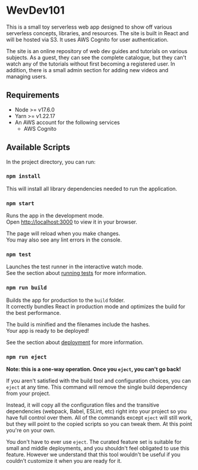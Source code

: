 # WevDev101

This is a small toy serverless web app designed to show off various serverless concepts, libraries, and resources. The site is built in React and will be hosted via S3. It uses AWS Cognito for user authentication.

The site is an online repository of web dev guides and tutorials on various subjects. As a guest, they can see the complete catalogue, but they can't watch any of the tutorials without first becoming a registered user. In addition, there is a small admin section for adding new videos and managing users.

## Requirements

* Node >= v17.6.0
* Yarn >= v1.22.17
* An AWS account for the following services
  * AWS Cognito

## Available Scripts

In the project directory, you can run:

### `npm install`

This will install all library dependencies needed to run the application.

### `npm start`

Runs the app in the development mode.\
Open [http://localhost:3000](http://localhost:3000) to view it in your browser.

The page will reload when you make changes.\
You may also see any lint errors in the console.

### `npm test`

Launches the test runner in the interactive watch mode.\
See the section about [running tests](https://facebook.github.io/create-react-app/docs/running-tests) for more information.

### `npm run build`

Builds the app for production to the `build` folder.\
It correctly bundles React in production mode and optimizes the build for the best performance.

The build is minified and the filenames include the hashes.\
Your app is ready to be deployed!

See the section about [deployment](https://facebook.github.io/create-react-app/docs/deployment) for more information.

### `npm run eject`

**Note: this is a one-way operation. Once you `eject`, you can't go back!**

If you aren't satisfied with the build tool and configuration choices, you can `eject` at any time. This command will remove the single build dependency from your project.

Instead, it will copy all the configuration files and the transitive dependencies (webpack, Babel, ESLint, etc) right into your project so you have full control over them. All of the commands except `eject` will still work, but they will point to the copied scripts so you can tweak them. At this point you're on your own.

You don't have to ever use `eject`. The curated feature set is suitable for small and middle deployments, and you shouldn't feel obligated to use this feature. However we understand that this tool wouldn't be useful if you couldn't customize it when you are ready for it.
